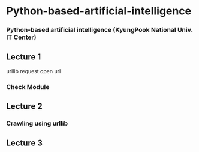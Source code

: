 # Python-based-artificial-intelligence
### Python-based artificial intelligence (KyungPook National Univ. IT Center)


## Lecture 1 
urllib request open url
### Check Module

## Lecture 2 
### Crawling using urllib

## Lecture 3

